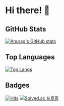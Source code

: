 # Hi there! 👋

## GitHub Stats
[![Anurag's GitHub stats](https://github-readme-stats.vercel.app/api?username=KIMJINWOO4&show_icons=true&theme=radical)](https://github.com/anuraghazra/github-readme-stats)

## Top Languages
[![Top Langs](https://github-readme-stats.vercel.app/api/top-langs/?username=KIMJINWOO4&layout=compact&theme=radical)](https://github.com/anuraghazra/github-readme-stats)

## Badges
[![Hits](https://hits.seeyoufarm.com/api/count/incr/badge.svg?url=https%3A%2F%2Fgithub.com%2FKIMJINWOO4%2Fhit-counter&count_bg=%2379C83D&title_bg=%23555555&icon=&icon_color=%23E7E7E7&title=hits&edge_flat=false)](https://hits.seeyoufarm.com)
[![Solved.ac 프로필](http://mazassumnida.wtf/api/mini/generate_badge?boj=rlawlsdn411)](https://solved.ac/rlawlsdn411)

<!-- Add more sections and details as needed -->

<a href="https://www.google.com/imgres?imgurl=https%3A%2F%2Favatars.githubusercontent.com%2Fu%2F14343537%3Fs%3D280%26v%3D4&tbnid=22NWyWxFeNaYOM&vet=12ahUKEwjDiZrrkIj-AhV5mlYBHS5zBWkQMygDegUIARDfAQ..i&imgrefurl=https%3A%2F%2Fgithub.com%2Ftistory&docid=tcUT1YhnJsoJvM&w=255&h=255&q=tistory&ved=2ahUKEwjDiZrrkIj-AhV5mlYBHS5zBWkQMygDegUIARDfAQ" height="100" width="100"  align="left">
</a>

